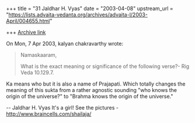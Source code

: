 +++
title = "31 Jaldhar H. Vyas"
date = "2003-04-08"
upstream_url = "https://lists.advaita-vedanta.org/archives/advaita-l/2003-April/004655.html"

+++
[Archive link](https://lists.advaita-vedanta.org/archives/advaita-l/2003-April/004655.html)

On Mon, 7 Apr 2003, kalyan chakravarthy wrote:

> Namaskaaram,
>
> What is the exact meaning or significance of the following verse?- Rig Veda
> 10.129.7.
>

Ka means who but it is also a name of Prajapati.  Which totally changes
the meaning of this sukta from a rather agnostic sounding "who knows
the origin of the universe?" to "Brahma knows the origin of the universe."

--
Jaldhar H. Vyas <jaldhar at braincells.com>
It's a girl! See the pictures - http://www.braincells.com/shailaja/

